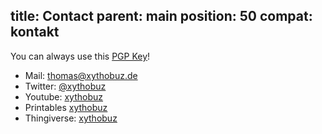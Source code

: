 title: Contact
parent: main
position: 50
compat: kontakt
---

You can always use this [PGP Key](files/xythobuz.asc)!

* Mail: <thomas@xythobuz.de>
* Twitter: [@xythobuz](https://twitter.com/xythobuz)
* Youtube: [xythobuz](http://www.youtube.com/user/xythobuz)
* Printables [xythobuz](https://www.printables.com/social/216011-xythobuz)
* Thingiverse: [xythobuz](https://www.thingiverse.com/xythobuz/designs)
